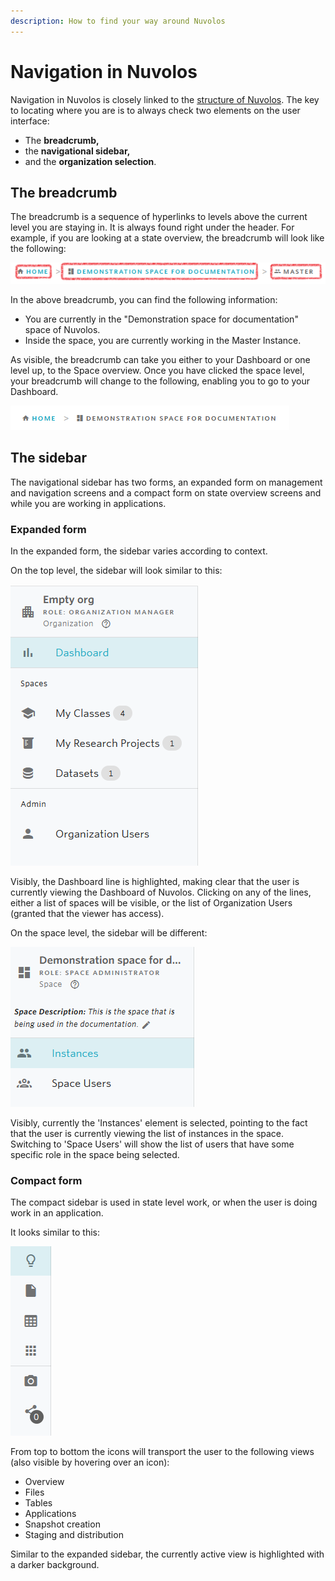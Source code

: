 ```yaml
---
description: How to find your way around Nuvolos
---
```


# Navigation in Nuvolos

Navigation in Nuvolos is closely linked to the [structure of Nuvolos](../data-organization/).  The key to locating where you are is to always check two elements on the user interface:

* The **breadcrumb,**
* the **navigational sidebar,**
* and the **organization selection**.

## The breadcrumb

The breadcrumb is a sequence of hyperlinks to levels above the current level you are staying in. It is always found right under the header. For example, if you are looking at a state overview, the breadcrumb will look like the following:

![](../.gitbook/assets/breadcrumb.PNG)

In the above breadcrumb, you can find the following information:

* You are currently in the "Demonstration space for documentation" space of Nuvolos.
* Inside the space, you are currently working in the Master Instance.

As visible, the breadcrumb can take you either to your Dashboard or one level up, to the Space overview. Once you have clicked the space level, your breadcrumb will change to the following, enabling you to go to your Dashboard.

![](../.gitbook/assets/bc2.PNG)

## The sidebar

The navigational sidebar has two forms, an expanded form on management and navigation screens and a compact form on state overview screens and while you are working in applications.

### Expanded form

In the expanded form, the sidebar varies according to context. 

On the top level, the sidebar will look similar to this:

![The top level expanded sidebar](../.gitbook/assets/sidebar_dashboard.PNG)

Visibly, the Dashboard line is highlighted, making clear that the user is currently viewing the Dashboard of Nuvolos. Clicking on any of the lines, either a list of spaces will be visible, or the list of Organization Users \(granted that the viewer has access\).

On the space level, the sidebar will be different:

![Space level expanded sidebar](../.gitbook/assets/sidebar_space.PNG)

Visibly, currently the 'Instances' element is selected, pointing to the fact that the user is currently viewing the list of instances in the space. Switching to 'Space Users' will show the list of users that have some specific role in the space being selected.

### Compact form

The compact sidebar is used in state level work, or when the user is doing work in an application.

It looks similar to this:

![](../.gitbook/assets/sidebar_compact.PNG)

From top to bottom the icons will transport the user to the following views \(also visible by hovering over an icon\):

* Overview
* Files
* Tables
* Applications
* Snapshot creation
* Staging and distribution

Similar to the expanded sidebar, the currently active view is highlighted with a darker background.



